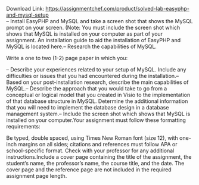 Download Link: https://assignmentchef.com/product/solved-lab-easyphp-and-mysql-setup
<br>
– Install EasyPHP and MySQL and take a screen shot that shows the MySQL prompt on your screen. (Note: You must include the screen shot which shows that MySQL is installed on your computer as part of your assignment. An installation guide to aid the installation of EasyPHP and MySQL is located here.– Research the capabilities of MySQL.

Write a one to two (1-2) page paper in which you:

– Describe your experiences related to your setup of MySQL. Include any difficulties or issues that you had encountered during the installation.– Based on your post-installation research, describe the main capabilities of MySQL.– Describe the approach that you would take to go from a conceptual or logical model that you created in Visio to the implementation of that database structure in MySQL. Determine the additional information that you will need to implement the database design in a database management system.– Include the screen shot which shows that MySQL is installed on your computer.Your assignment must follow these formatting requirements:

Be typed, double spaced, using Times New Roman font (size 12), with one-inch margins on all sides; citations and references must follow APA or school-specific format. Check with your professor for any additional instructions.Include a cover page containing the title of the assignment, the student’s name, the professor’s name, the course title, and the date. The cover page and the reference page are not included in the required assignment page length.